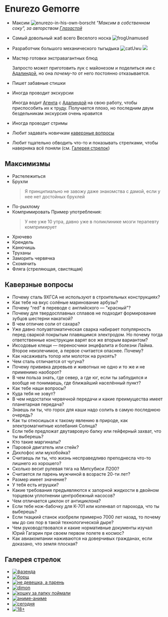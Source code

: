 # Enurezo Gemorre

* Максим
  ![enurezo-in-his-own-borscht](./enurezo-in-his-own-borscht.webp)
  *"Максим в собственном соку", за авторством [Глазастой](../glazastaya.md)*
* Самый довольный жаб всего Веселого носка ![frogUnamused](https://cdn.discordapp.com/emojis/952317602594693171.webp?size=20&quality=lossless)

* Разработчик большого механического тыгыдыка ![catUwu](https://cdn.discordapp.com/emojis/1091062429464674404.webp?size=20&quality=lossless)
  ![](https://media.tenor.com/xpoRJWS15pEAAAAd/diesel-hammer-crane.gif)

* Мастер готовки экстравагантных блюд

  Запросто может приготовить лук с майонезом и поделиться им с [Адалиндой](../adalinda.md), но она *почему-то* от него постоянно отказывается.

* Пишет забавные стишки

* Иногда проводит экскурсии

  Иногда водит [Агента](../agent.md) с [Адалиндой](../adalinda.md) на свою работу, чтобы приспособить их к труду. Получается плохо, но последним двум бездельникам экскурсия очень нравится

* Иногда проводит стримы

* Любит задавать новичкам [каверзные вопросы](#каверзные-вопросы)

* Любит тщательно обводить что-то и показывать стрелками, чтобы наверняка всё поняли (см. [Галерея стрелок](#галерея-стрелок))

## Максимизмы
* Растележиться
* Брухли
  > Я принципиально не завожу даже знакомства с дамой, если у нее нет достойных брухлей
* По-рыхлому
* Компримировать
  Пример употребления:
  > У нее уже 10 утра, давно уже в поликлинике мозги терапевту компримирует
* Хрючево
* Крендель
* Канючишь
* Труханы
* Заморить червячка
* Схомячить
* Фляга (стреляющая, свистящая)

## Каверзные вопросы

* Почему сталь 9ХГСА не используют в строительных конструкциях?
* Как тебе на вкус солёные маринование арбузы?
* Почему "red" в переводе с английского — "красный"?
* Почему для твердосплавных сплавов не подходит формирование зубцов шестерни накаткой?
* В чем отличие соли от сахара?
* Уже давно полуавтоматическая сварка набирает популярность перед сваркой покрытым плавящимся электродом. Но почему тогда ответственные конструкции варят все же вторым вариантом?
* Иксодовые клещи — переносчики энцефалита и болезни Лайма. Второе неизлечимое, а первое считается опаснее. Почему?
* Как насаживать топор или молоток на рукоять?
* Чем сталь отличается от чугуна?
* Почему прививка деревьев и животных не одно и то же и не применимо наоборот?
* В чем польза знать, где север, а где юг, если ты заблудился и вообще не понимаешь, где ближайший населённый пункт?
* Как тебе наши вопросы?
* Куда тебя не зовут?
* В чем недостатки червячной передачи и какие преимущества имеет планетарная передача?
* Знаешь ли ты, что горох для каши надо солить в самую последнюю очередь?
* Как ты относишься к такому явлению в природе, как электромагнитные колебания Солнца?
* Если тебе предложат двутавровую балку или гейферный захват, что ты выберешь?
* Кто такие маргиналы?
* Паровой двигатель или стейк?
* Дихлофос или мухобойка?
* Считаешь ли ты, что жизнь несправедливо преподнесла что-то лишнего из хорошего?
* Сколько весит рулевая тяга на Митсубиси Л200?
* Считается ли парень мужчиной в возрасте 20-ти лет?
* Размер имеет значение?
* У тебя есть игрушки?
* Какие требования предъявляются к запорной жидкости в двойном торцевом уплотнении центробежный насосов?
* Чем отличается циклон от антициклона?
* Если тебе нож-бабочку для К-701 или коленвал от парохода, что ты выберешь?
* Если ткацкий станок изобрели примерно 7000 лет назад, то почему мы до сих пор в такой технологической дыре?
* Чем руководствовался и какие нормативные документы изучал Юрий Гагарин при своем первом полете в космос?
* Как авиакомпании наживаются на доверчивых гражданах, если доказано, что земля плоская?

## Галерея стрелок

* [![фазенда](./arrows/fazenda.jpg)](https://cdn.discordapp.com/channels/927554008263032832/927554008263032836/1267080408265396254)
* [![борщ](./arrows/borsch.jpg)](https://cdn.discordapp.com/channels/927554008263032832/1251441523359223840/1252515368212369583)
* [![не девешка, а парень](./arrows/sex-miss.jpg)](https://cdn.discordapp.com/channels/927554008263032832/936649320021753867/1217217028100849785)
* [![dimon](./arrows/dimon.jpg)](https://cdn.discordapp.com/channels/927554008263032832/929358528257351712/1210210009623830579)
* [![кошку за лапку поймали](./arrows/cat-catch.jpg)](https://cdn.discordapp.com/channels/927554008263032832/927554008263032836/1170103099038380072)
* [![аниме-аниме](./arrows/anime.jpg)](https://discord.com/channels/927554008263032832/936649320021753867/1051077507367055431)
* [![сегодня](./arrows/today.png)](https://cdn.discordapp.com/channels/927554008263032832/929358528257351712/1129105655396048969)
* [![18+](./arrows/18plus.png)](https://cdn.discordapp.com/channels/927554008263032832/936649320021753867/1123296954605117470)
